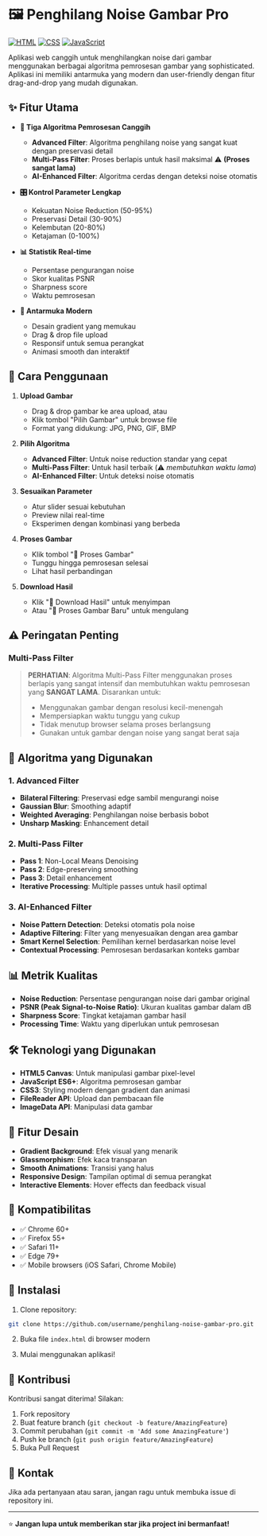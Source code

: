 # 🖼️ Penghilang Noise Gambar Pro

[![HTML](https://img.shields.io/badge/HTML-E34F26?style=for-the-badge&logo=html5&logoColor=white)](https://html.spec.whatwg.org/)
[![CSS](https://img.shields.io/badge/CSS-1572B6?style=for-the-badge&logo=css3&logoColor=white)](https://www.w3.org/Style/CSS/)
[![JavaScript](https://img.shields.io/badge/JavaScript-F7DF1E?style=for-the-badge&logo=javascript&logoColor=black)](https://developer.mozilla.org/en-US/docs/Web/JavaScript)

Aplikasi web canggih untuk menghilangkan noise dari gambar menggunakan berbagai algoritma pemrosesan gambar yang sophisticated. Aplikasi ini memiliki antarmuka yang modern dan user-friendly dengan fitur drag-and-drop yang mudah digunakan.

## ✨ Fitur Utama

- **🎯 Tiga Algoritma Pemrosesan Canggih**
  - **Advanced Filter**: Algoritma penghilang noise yang sangat kuat dengan preservasi detail
  - **Multi-Pass Filter**: Proses berlapis untuk hasil maksimal ⚠️ **(Proses sangat lama)**
  - **AI-Enhanced Filter**: Algoritma cerdas dengan deteksi noise otomatis

- **🎛️ Kontrol Parameter Lengkap**
  - Kekuatan Noise Reduction (50-95%)
  - Preservasi Detail (30-90%)
  - Kelembutan (20-80%)
  - Ketajaman (0-100%)

- **📊 Statistik Real-time**
  - Persentase pengurangan noise
  - Skor kualitas PSNR
  - Sharpness score
  - Waktu pemrosesan

- **🎨 Antarmuka Modern**
  - Desain gradient yang memukau
  - Drag & drop file upload
  - Responsif untuk semua perangkat
  - Animasi smooth dan interaktif

## 🚀 Cara Penggunaan

1. **Upload Gambar**
   - Drag & drop gambar ke area upload, atau
   - Klik tombol "Pilih Gambar" untuk browse file
   - Format yang didukung: JPG, PNG, GIF, BMP

2. **Pilih Algoritma**
   - **Advanced Filter**: Untuk noise reduction standar yang cepat
   - **Multi-Pass Filter**: Untuk hasil terbaik (⚠️ *membutuhkan waktu lama*)
   - **AI-Enhanced Filter**: Untuk deteksi noise otomatis

3. **Sesuaikan Parameter**
   - Atur slider sesuai kebutuhan
   - Preview nilai real-time
   - Eksperimen dengan kombinasi yang berbeda

4. **Proses Gambar**
   - Klik tombol "🔧 Proses Gambar"
   - Tunggu hingga pemrosesan selesai
   - Lihat hasil perbandingan

5. **Download Hasil**
   - Klik "💾 Download Hasil" untuk menyimpan
   - Atau "🔄 Proses Gambar Baru" untuk mengulang

## ⚠️ Peringatan Penting

### Multi-Pass Filter
> **PERHATIAN**: Algoritma Multi-Pass Filter menggunakan proses berlapis yang sangat intensif dan membutuhkan waktu pemrosesan yang **SANGAT LAMA**. Disarankan untuk:
> - Menggunakan gambar dengan resolusi kecil-menengah
> - Mempersiapkan waktu tunggu yang cukup
> - Tidak menutup browser selama proses berlangsung
> - Gunakan untuk gambar dengan noise yang sangat berat saja

## 🔧 Algoritma yang Digunakan

### 1. Advanced Filter
- **Bilateral Filtering**: Preservasi edge sambil mengurangi noise
- **Gaussian Blur**: Smoothing adaptif
- **Weighted Averaging**: Penghilangan noise berbasis bobot
- **Unsharp Masking**: Enhancement detail

### 2. Multi-Pass Filter
- **Pass 1**: Non-Local Means Denoising
- **Pass 2**: Edge-preserving smoothing
- **Pass 3**: Detail enhancement
- **Iterative Processing**: Multiple passes untuk hasil optimal

### 3. AI-Enhanced Filter
- **Noise Pattern Detection**: Deteksi otomatis pola noise
- **Adaptive Filtering**: Filter yang menyesuaikan dengan area gambar
- **Smart Kernel Selection**: Pemilihan kernel berdasarkan noise level
- **Contextual Processing**: Pemrosesan berdasarkan konteks gambar

## 📊 Metrik Kualitas

- **Noise Reduction**: Persentase pengurangan noise dari gambar original
- **PSNR (Peak Signal-to-Noise Ratio)**: Ukuran kualitas gambar dalam dB
- **Sharpness Score**: Tingkat ketajaman gambar hasil
- **Processing Time**: Waktu yang diperlukan untuk pemrosesan

## 🛠️ Teknologi yang Digunakan

- **HTML5 Canvas**: Untuk manipulasi gambar pixel-level
- **JavaScript ES6+**: Algoritma pemrosesan gambar
- **CSS3**: Styling modern dengan gradient dan animasi
- **FileReader API**: Upload dan pembacaan file
- **ImageData API**: Manipulasi data gambar

## 🎨 Fitur Desain

- **Gradient Background**: Efek visual yang menarik
- **Glassmorphism**: Efek kaca transparan
- **Smooth Animations**: Transisi yang halus
- **Responsive Design**: Tampilan optimal di semua perangkat
- **Interactive Elements**: Hover effects dan feedback visual

## 📱 Kompatibilitas

- ✅ Chrome 60+
- ✅ Firefox 55+
- ✅ Safari 11+
- ✅ Edge 79+
- ✅ Mobile browsers (iOS Safari, Chrome Mobile)

## 🚀 Instalasi

1. Clone repository:
```bash
git clone https://github.com/username/penghilang-noise-gambar-pro.git
```

2. Buka file `index.html` di browser modern

3. Mulai menggunakan aplikasi!

## 🤝 Kontribusi

Kontribusi sangat diterima! Silakan:

1. Fork repository
2. Buat feature branch (`git checkout -b feature/AmazingFeature`)
3. Commit perubahan (`git commit -m 'Add some AmazingFeature'`)
4. Push ke branch (`git push origin feature/AmazingFeature`)
5. Buka Pull Request

## 📧 Kontak

Jika ada pertanyaan atau saran, jangan ragu untuk membuka issue di repository ini.

---

⭐ **Jangan lupa untuk memberikan star jika project ini bermanfaat!**
